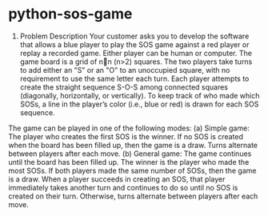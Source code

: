 # python-sos-game
1. Problem Description
Your customer asks you to develop the software that allows a blue player to play the SOS game 
against a red player or replay a recorded game. Either player can be human or computer. 
The game board is a grid of nn (n>2) squares. The two players take turns to add either an "S" or 
an "O" to an unoccupied square, with no requirement to use the same letter each turn. Each 
player attempts to create the straight sequence S-O-S among connected squares (diagonally, 
horizontally, or vertically). To keep track of who made which SOSs, a line in the player’s color 
(i.e., blue or red) is drawn for each SOS sequence.

The game can be played in one of the following modes: 
(a) Simple game: The player who creates the first SOS is the winner. If no SOS is created
when the board has been filled up, then the game is a draw. Turns alternate between 
players after each move.
(b) General game: The game continues until the board has been filled up. The winner is the 
player who made the most SOSs. If both players made the same number of SOSs, then 
the game is a draw. When a player succeeds in creating an SOS, that player immediately 
takes another turn and continues to do so until no SOS is created on their turn. Otherwise,
turns alternate between players after each move.